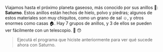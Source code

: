 Viajamos hasta el próximo planeta gaseoso, más conocido por sus anillos :ring:: **Saturno**. Estos anillos están hechos de hielo, polvo y piedras; algunos de estos materiales son muy chiquitos, como un grano de sal :relaxed:, y otros enormes como casas :house:. Hay 7 grupos de anillos, y 3 de ellos se pueden ver fácilmente con un telescopio. :telescope: :hushed:

> Ejecutá el programa que hiciste anteriormente para ver qué sucede ahora con Saturno.